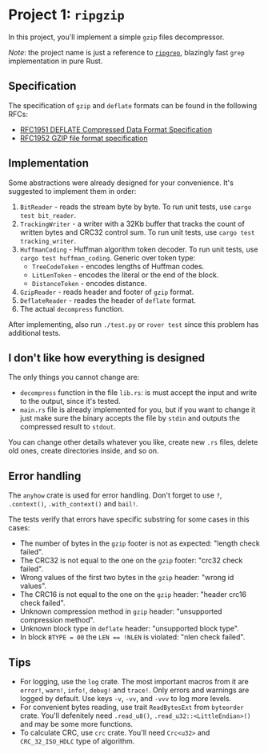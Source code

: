 # Project 1: `ripgzip`

In this project, you'll implement a simple `gzip` files decompressor.

_Note_: the project name is just a reference to [`ripgrep`](https://github.com/BurntSushi/ripgrep), blazingly fast `grep` implementation in pure Rust.

## Specification

The specification of `gzip` and `deflate` formats can be found in the following RFCs:

- [RFC1951 DEFLATE Compressed Data Format Specification](https://datatracker.ietf.org/doc/html/rfc1951)
- [RFC1952 GZIP file format specification](https://datatracker.ietf.org/doc/html/rfc1952)

## Implementation

Some abstractions were already designed for your convenience. It's suggested to implement them in order:

1. `BitReader` - reads the stream byte by byte. To run unit tests, use `cargo test bit_reader`.
2. `TrackingWriter` - a writer with a 32Kb buffer that tracks the count of written bytes and CRC32 control sum. To run unit tests, use `cargo test tracking_writer`.
3. `HuffmanCoding` - Huffman algorithm token decoder. To run unit tests, use `cargo test huffman_coding`. Generic over token type:
   - `TreeCodeToken` - encodes lengths of Huffman codes.
   - `LitLenToken` - encodes the literal or the end of the block.
   - `DistanceToken` - encodes distance.
4. `GzipReader` - reads header and footer of `gzip` format.
5. `DeflateReader` - reades the header of `deflate` format.
6. The actual `decompress` function.

After implementing, also run `./test.py` or `rover test` since this problem has additional tests.

## I don't like how everything is designed

The only things you cannot change are:

- `decompress` function in the file `lib.rs`: is must accept the input and write to the output, since it's tested.
- `main.rs` file is already implemented for you, but if you want to change it just make sure the binary accepts the file by `stdin` and outputs the compressed result to `stdout`.

You can change other details whatever you like, create new `.rs` files, delete old ones, create directories inside, and so on.

## Error handling

The `anyhow` crate is used for error handling. Don't forget to use `?`, `.context()`, `.with_context()` and `bail!`.

The tests verify that errors have specific substring for some cases in this cases:

- The number of bytes in the `gzip` footer is not as expected: "length check failed".
- The CRC32 is not equal to the one on the `gzip` footer: "crc32 check failed".
- Wrong values of the first two bytes in the `gzip` header: "wrong id values".
- The CRC16 is not equal to the one on the `gzip` header: "header crc16 check failed".
- Unknown compression method in `gzip` header: "unsupported compression method".
- Unknown block type in `deflate` header: "unsupported block type".
- In block `BTYPE = 00` the `LEN == !NLEN` is violated: "nlen check failed".

## Tips

- For logging, use the `log` crate. The most important macros from it are `error!`, `warn!`, `info!`, `debug!` and `trace!`. Only errors and warnings are logged by default. Use keys `-v`, `-vv`, and `-vvv` to log more levels.
- For convenient bytes reading, use trait `ReadBytesExt` from `byteorder` crate. You'll defenitely need `.read_u8()`, `.read_u32::<LittleEndian>()` and may be some more functions.
- To calculate CRC, use `crc` crate. You'll need `Crc<u32>` and `CRC_32_ISO_HDLC` type of algorithm.
